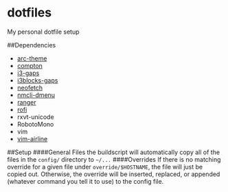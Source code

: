 # dotfiles
My personal dotfile setup

##Dependencies
 * [arc-theme](https://github.com/horst3180/arc-theme)
 * [compton](https://github.com/chjj/compton)
 * [i3-gaps](https://github.com/Airblader/i3/tree/gaps)
 * [i3blocks-gaps](https://github.com/Airblader/i3blocks-gaps)
 * [neofetch](https://github.com/dylanaraps/neofetch)
 * [nmcli-dmenu](https://github.com/firecat53/nmcli-dmenu)
 * [ranger](https://github.com/ranger/ranger)
 * [rofi](https://github.com/DaveDavenport/rofi)
 * rxvt-unicode
 * RobotoMono
 * vim
 * [vim-airline](https://github.com/vim-airline/vim-airline)

##Setup
####General Files
the buildscript will automatically copy all of the files in the `config/` directory to `~/...`
####Overrides
If there is no matching override for a given file under `override/$HOSTNAME`, the file will just be copied out.
Otherwise, the override will be inserted, replaced, or appended (whatever command you tell it to use) to the config file.
